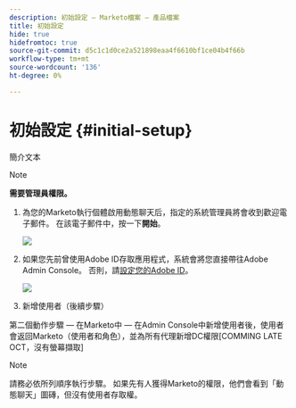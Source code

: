 ```yaml
---
description: 初始設定 — Marketo檔案 — 產品檔案
title: 初始設定
hide: true
hidefromtoc: true
source-git-commit: d5c1c1d0ce2a521898eaa4f6610bf1ce04b4f66b
workflow-type: tm+mt
source-wordcount: '136'
ht-degree: 0%

---
```


# 初始設定 {#initial-setup}

簡介文本

>[!NOTE]
>
>**需要管理員權限。**

1. 為您的Marketo執行個體啟用動態聊天后，指定的系統管理員將會收到歡迎電子郵件。 在該電子郵件中，按一下&#x200B;**開始**。

   ![](assets/picture.png)

1. 如果您先前曾使用Adobe ID存取應用程式，系統會將您直接帶往Adobe Admin Console。 否則，請[設定您的Adobe ID](https://helpx.adobe.com/manage-account/using/create-update-adobe-id.html)。

   ![](assets/picture.png)

1. 新增使用者（後續步驟）

第二個動作步驟 — 在Marketo中 — 在Admin Console中新增使用者後，使用者會返回Marketo（使用者和角色），並為所有代理新增DC權限[COMMING LATE OCT，沒有螢幕擷取]

>[!NOTE]
>
>請務必依所列順序執行步驟。 如果先有人獲得Marketo的權限，他們會看到「動態聊天」圖磚，但沒有使用者存取權。
